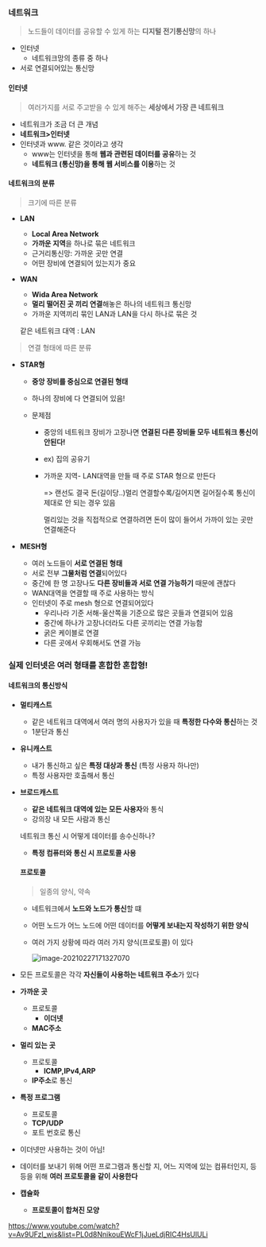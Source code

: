 ### 네트워크

> 노드들이 데이터를 공유할 수 있게 하는 **디지털 전기통신망**의 하나

- 인터넷
  - 네트워크망의 종류 중 하나
- 서로 연결되어있는 통신망



#### 인터넷

>여러가지를 서로 주고받을 수 있게 해주는 **세상에서 가장 큰 네트워크**

- 네트워크가 조금 더 큰 개념
- **네트워크>인터넷**
- 인터넷과 www. 같은 것이라고 생각
  - www는 인터넷을 통해 **웹과 관련된 데이터를 공유**하는 것
  - **네트워크 (통신망)을 통해 웹 서비스를 이용**하는 것 



#### 네트워크의 분류

> 크기에 따른 분류

- **LAN**

  - **Local Area Network**
  - **가까운 지역**을 하나로 묶은 네트워크
  - 근거리통신망: 가까운 곳만 연결
  - 어떤 장비에 연결되어 있는지가 중요

- **WAN**

  - **Wida Area Network**
  - **멀리 떨어진 곳 끼리 연결**해놓은 하나의 네트워크 통신망
  - 가까운 지역끼리 묶인 LAN과 LAN을 다시 하나로 묶은 것

  

  같은 네트워크 대역 : LAN

> 연결 형태에 따른 분류

- **STAR형**

  - **중앙 장비를 중심으로 연결된 형태**

  - 하나의 장비에 다 연결되어 있음!

  - 문제점

    - 중앙의 네트워크 장비가 고장나면 **연결된 다른 장비들 모두 네트워크 통신이 안된다!**

    - ex) 집의 공유기

    - 가까운 지역- LAN대역을 만들 때 주로 STAR 형으로 만든다

      => 랜선도 결국 돈(길이당..)멀리 연결할수록/길어지면 길어질수록 통신이 제대로 안 되는 경우 있음

      멀리있는 것을 직접적으로 연결하려면 돈이 많이 들어서 가까이 있는 곳만 연결해준다 

- **MESH형**

  - 여러 노드들이 **서로 연결된 형태**
  - 서로 전부 **그물처럼 연결**되어있다
  - 중간에 한 명 고장나도 **다른 장비들과 서로 연결 가능하기** 때문에 괜찮다
  - WAN대역을 연결할 때 주로 사용하는 방식
  - 인터넷이 주로 mesh 형으로 연결되어있다
    - 우리나라 기준 서해-울산쪽을 기준으로 많은 곳들과 연결되어 있음
    - 중간에 하나가 고장나더라도 다른 곳끼리는 연결 가능함
    - 굵은 케이블로 연결
    - 다른 곳에서 우회해서도 연결 가능



### 							실제 인터넷은 여러 형태를 혼합한 혼합형!



#### 네트워크의 통신방식

- **멀티캐스트**

  - 같은 네트워크 대역에서 여러 명의 사용자가 있을 때 **특정한 다수와 통신**하는 것
  - 1분단과 통신

- **유니캐스트**

  - 내가 통신하고 싶은 **특정 대상과 통신** (특정 사용자 하나만)
  - 특정 사용자만 호출해서 통신

- **브로드캐스트**

  - **같은 네트워크 대역에 있는 모든 사용자**와 통식
  - 강의장 내 모든 사람과 통신

  

  

  네트워크 통신 시 어떻게 데이터를 송수신하나?

  

  - **특정 컴퓨터와 통신 시 프로토콜 사용**

  

  

  #### 프로토콜

  > 일종의 양식, 약속

  - 네트워크에서 **노드와 노드가 통신**할 떄

  - 어떤 노드가 어느 노드에 어떤 데이터를 **어떻게 보내는지 작성하기 위한 양식**

  - 여러 가지 상황에 따라 여러 가지 양식(프로토콜) 이 있다

    ![image-20210227171327070](C:\Users\MIN\AppData\Roaming\Typora\typora-user-images\image-20210227171327070.png)





- 모든 프로토콜은 각각 **자신들이 사용하는 네트워크 주소**가 있다



- **가까운 곳**

  - 프로토콜
    - **이더넷**
  - **MAC주소**

  

- **멀리 있는 곳**

  - 프로토콜
    - **ICMP,IPv4,ARP**
  -  **IP주소**로 통신

  

- **특정 프로그램**

  - 프로토콜
  - **TCP/UDP**
  - 포트 번호로 통신

  

- 이더넷만 사용하는 것이 아님!

- 데이터를 보내기 위해 어떤 프로그램과 통신할 지, 어느 지역에 있는 컴퓨터인지, 등등을 위해 **여러 프로토콜을 같이 사용한다**

  

- **캡슐화**

  - **프로토콜이 합쳐진 모양**





https://www.youtube.com/watch?v=Av9UFzl_wis&list=PL0d8NnikouEWcF1jJueLdjRIC4HsUlULi